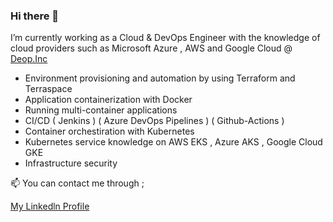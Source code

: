 





### Hi there 👋

I’m currently working as a Cloud & DevOps Engineer with the knowledge of cloud providers such as Microsoft Azure , AWS and Google Cloud
@ <a href="https://www.linkedin.com/company/deop/" target="_blank">Deop.Inc</a> 

- Environment provisioning and automation by using Terraform and Terraspace
- Application containerization with Docker 
- Running multi-container applications 
- CI/CD ( Jenkins ) ( Azure DevOps Pipelines ) ( Github-Actions )
- Container orchestiration with Kubernetes
- Kubernetes service knowledge on AWS EKS , Azure AKS , Google Cloud GKE
- Infrastructure security



📫 You can contact me through ;


 <a href="https://www.linkedin.com/in/kaanturgut/" target="_blank">My Linkedln Profile</a> 


<!--
**hkaanturgut/hkaanturgut** is a ✨ _special_ ✨ repository because its `README.md` (this file) appears on your GitHub profile.

Here are some ideas to get you started:

- 🔭 I’m currently working on ...
- 🌱 I’m currently learning ...
- 👯 I’m looking to collaborate on ...
- 🤔 I’m looking for help with ...
- 💬 Ask me about ...
- 📫 How to reach me: ...
- 😄 Pronouns: ...
- ⚡ Fun fact: ...
-->
